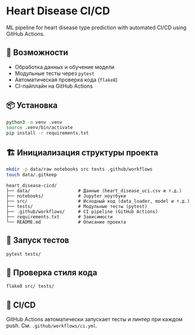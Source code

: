 # Heart Disease CI/CD

ML pipeline for heart disease type prediction with automated CI/CD using GitHub Actions.

## 🚀 Возможности

- Обработка данных и обучение модели
- Модульные тесты через `pytest`
- Автоматическая проверка кода (`flake8`)
- CI-пайплайн на GitHub Actions

## 📦 Установка

```bash
python3 -m venv .venv
source .venv/bin/activate
pip install -r requirements.txt
```
## 🏗️ Инициализация структуры проекта

```bash
mkdir -p data/raw notebooks src tests .github/workflows
touch data/.gitkeep
```

```
heart_disease-cicd/
├── data/                  # Данные (heart_disease_uci.csv и т.д.)
├── notebooks/             # Jupyter ноутбуки
├── src/                   # Исходный код (data_loader, model и т.д.)
├── tests/                 # Модульные тесты (pytest)
├── .github/workflows/     # CI pipeline (GitHub Actions)
├── requirements.txt       # Зависимости
└── README.md              # Описание проекта
```
## 🧪 Запуск тестов
```bash
pytest tests/
```
## 🧹 Проверка стиля кода
```bash
flake8 src/ tests/
```
## 📡 CI/CD
GitHub Actions автоматически запускает тесты и линтер при каждом push. См. `.github/workflows/ci.yml`.

